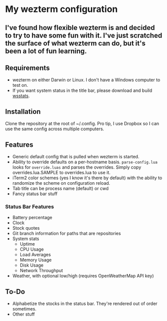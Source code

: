 # My wezterm configuration
## I've found how flexible wezterm is and decided to try to have some fun with it. I've just scratched the surface of what wezterm can do, but it's been a lot of fun learning.

## Requirements
* wezterm on either Darwin or Linux. I don't have a Windows computer to test on.
* If you want system status in the title bar, please download and build [wsstats](https://github.com/gdanko/wsstats).

## Installation
Clone the repository at the root of ~/.config. Pro tip, I use Dropbox so I can use the same config across multiple computers.

## Features
* Generic default config that is pulled when wezterm is started.
* Ability to override defaults on a per-hostname basis. `parse-config.lua` looks for `override.luas` and parses the overrides. Simply copy overrides.lua.SAMPLE to overrides.lua to use it.
* iTerm2 color schemes (yes I know it's there by default) with the ability to randomize the scheme on configuration reload.
* Tab title can be process name (default) or cwd
* Fancy status bar stuff

### Status Bar Features
* Battery percentage
* Clock
* Stock quotes
* Git branch information for paths that are repositories
* System stats
  * Uptime
  * CPU Usage
  * Load Averages
  * Memory Usage
  * Disk Usage
  * Network Throughput
* Weather, with optional low/high (requires OpenWeatherMap API key)

## To-Do
* Alphabetize the stocks in the status bar. They're rendered out of order sometimes.
* Other stuff
